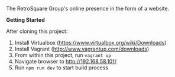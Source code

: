 The RetroSquare Group's online presence in the form of a website.

**Getting Started**

After cloning this project:
 1. Install Virtualbox (https://www.virtualbox.org/wiki/Downloads)
 2. Install Vagrant (http://www.vagrantup.com/downloads)
 2. From within this project, run `vagrant up`
 3. Navigate browser to http://192.168.58.101/
 4. Run `npm run dev` to start build process
